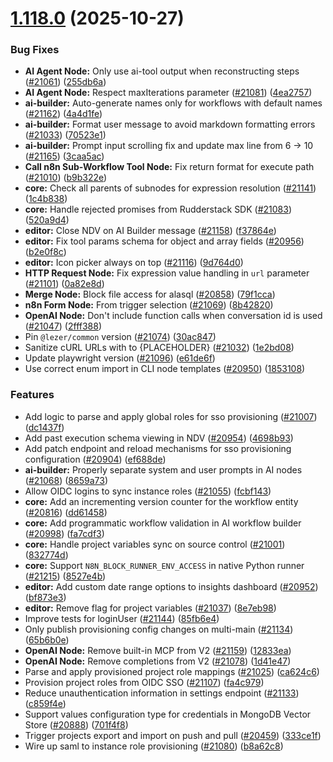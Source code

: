 # [1.118.0](https://github.com/n8n-io/n8n/compare/n8n@1.117.0...n8n@1.118.0) (2025-10-27)


### Bug Fixes

* **AI Agent Node:** Only use ai-tool output when reconstructing steps ([#21061](https://github.com/n8n-io/n8n/issues/21061)) ([255db6a](https://github.com/n8n-io/n8n/commit/255db6a268260b13075dc861c0a96b5bdaad9d3b))
* **AI Agent Node:** Respect maxIterations parameter ([#21081](https://github.com/n8n-io/n8n/issues/21081)) ([4ea2757](https://github.com/n8n-io/n8n/commit/4ea2757df67519c0b7e1de19a35c55d74ed93266))
* **ai-builder:** Auto-generate names only for workflows with default names ([#21162](https://github.com/n8n-io/n8n/issues/21162)) ([4a4d1fe](https://github.com/n8n-io/n8n/commit/4a4d1feffb07a1beef77d2278e2e943909ba4657))
* **ai-builder:** Format user message to avoid markdown formatting errors ([#21033](https://github.com/n8n-io/n8n/issues/21033)) ([70523e1](https://github.com/n8n-io/n8n/commit/70523e19c813ce290aa8bfcb0fc3ecafe0226139))
* **ai-builder:** Prompt input scrolling fix and update max line from 6 -> 10 ([#21165](https://github.com/n8n-io/n8n/issues/21165)) ([3caa5ac](https://github.com/n8n-io/n8n/commit/3caa5ac3a5bfe38b5364be171cf32945978cc8e8))
* **Call n8n Sub-Workflow Tool Node:** Fix return format for execute path ([#21010](https://github.com/n8n-io/n8n/issues/21010)) ([b9b322e](https://github.com/n8n-io/n8n/commit/b9b322edacd556c7d4b8718ae487e8ca04862bc4))
* **core:** Check all parents of subnodes for expression resolution ([#21141](https://github.com/n8n-io/n8n/issues/21141)) ([1c4b838](https://github.com/n8n-io/n8n/commit/1c4b838512fdd47e1591f0791d4fe2bf93685de2))
* **core:** Handle rejected promises from Rudderstack SDK ([#21083](https://github.com/n8n-io/n8n/issues/21083)) ([520a9d4](https://github.com/n8n-io/n8n/commit/520a9d4940f450bb2bfb30d7878041dc86a2cf79))
* **editor:** Close NDV on AI Builder message ([#21158](https://github.com/n8n-io/n8n/issues/21158)) ([f37864e](https://github.com/n8n-io/n8n/commit/f37864e09918ee6680447033cf4e1e7dde213a71))
* **editor:** Fix tool params schema for object and array fields ([#20956](https://github.com/n8n-io/n8n/issues/20956)) ([b2e0f8c](https://github.com/n8n-io/n8n/commit/b2e0f8cdc0058fb764c37964864858327405f2d1))
* **editor:** Icon picker always on top ([#21116](https://github.com/n8n-io/n8n/issues/21116)) ([9d764d0](https://github.com/n8n-io/n8n/commit/9d764d06e3b8a713e33c6b305cd71990b612f5e5))
* **HTTP Request Node:** Fix expression value handling in `url` parameter ([#21101](https://github.com/n8n-io/n8n/issues/21101)) ([0a82e8d](https://github.com/n8n-io/n8n/commit/0a82e8d23bab97c1367a63b7cd35646d7f8781d0))
* **Merge Node:** Block file access for alasql ([#20858](https://github.com/n8n-io/n8n/issues/20858)) ([79f1cca](https://github.com/n8n-io/n8n/commit/79f1cca9af0ad92b08356cbd2f70d83f512edb6e))
* **n8n Form Node:** From trigger selection ([#21069](https://github.com/n8n-io/n8n/issues/21069)) ([8b42820](https://github.com/n8n-io/n8n/commit/8b428201638b9fe20ac22a2e797256a07a9b28ca))
* **OpenAI Node:** Don't include function calls when conversation id is used ([#21047](https://github.com/n8n-io/n8n/issues/21047)) ([2fff388](https://github.com/n8n-io/n8n/commit/2fff38827ae0e61bad951bfe36a5c40ca9e86aac))
* Pin `@lezer/common` version ([#21074](https://github.com/n8n-io/n8n/issues/21074)) ([30ac847](https://github.com/n8n-io/n8n/commit/30ac8476a240b5a33c9ea429483c652e5eacccf9))
* Sanitize cURL URLs with <PLACEHOLDER> to {PLACEHOLDER} ([#21032](https://github.com/n8n-io/n8n/issues/21032)) ([1e2bd08](https://github.com/n8n-io/n8n/commit/1e2bd08edc81c8a6778143f2d979dc243bd05ac6))
* Update playwright version ([#21096](https://github.com/n8n-io/n8n/issues/21096)) ([e61de6f](https://github.com/n8n-io/n8n/commit/e61de6fc0dc42cc41e5a3a96f0ed7e04361fe969))
* Use correct enum import in CLI node templates ([#20950](https://github.com/n8n-io/n8n/issues/20950)) ([1853108](https://github.com/n8n-io/n8n/commit/18531086a91a1f7e0c503b87deee1ca2e2da668d))


### Features

* Add logic to parse and apply global roles for sso provisioning ([#21007](https://github.com/n8n-io/n8n/issues/21007)) ([dc1437f](https://github.com/n8n-io/n8n/commit/dc1437fd0043b67c2d0d8ab9ad5ed76630278314))
* Add past execution schema viewing in NDV ([#20954](https://github.com/n8n-io/n8n/issues/20954)) ([4698b93](https://github.com/n8n-io/n8n/commit/4698b93a5a205f419edf40b423460e72abaa4155))
* Add patch endpoint and reload mechanisms for sso provisioning configuration ([#20904](https://github.com/n8n-io/n8n/issues/20904)) ([ef688de](https://github.com/n8n-io/n8n/commit/ef688de6dcddcb58aca8ab639f7b89ce5ec2f420))
* **ai-builder:** Properly separate system and user prompts in AI nodes  ([#21068](https://github.com/n8n-io/n8n/issues/21068)) ([8659a73](https://github.com/n8n-io/n8n/commit/8659a73e31555450753fc8b5b47305cd30ec2000))
* Allow OIDC logins to sync instance roles ([#21055](https://github.com/n8n-io/n8n/issues/21055)) ([fcbf143](https://github.com/n8n-io/n8n/commit/fcbf1433f6b7715be52333b91fc2663e7a8193e7))
* **core:** Add an incrementing version counter for the workflow entity ([#20816](https://github.com/n8n-io/n8n/issues/20816)) ([dd61458](https://github.com/n8n-io/n8n/commit/dd6145879fa7866a510482bb999318b8934977cd))
* **core:** Add programmatic workflow validation in AI workflow builder ([#20998](https://github.com/n8n-io/n8n/issues/20998)) ([fa7cdf3](https://github.com/n8n-io/n8n/commit/fa7cdf39bdd2daff8710460d8c584f7dd43d0966))
* **core:** Handle project variables sync on source control ([#21001](https://github.com/n8n-io/n8n/issues/21001)) ([832774d](https://github.com/n8n-io/n8n/commit/832774db805dc72c313baabb6fc37704fb658f59))
* **core:** Support `N8N_BLOCK_RUNNER_ENV_ACCESS` in native Python runner ([#21215](https://github.com/n8n-io/n8n/issues/21215)) ([8527e4b](https://github.com/n8n-io/n8n/commit/8527e4b6f1b35472ac472e5c3857cb0e072acb0a))
* **editor:** Add custom date range options to insights dashboard ([#20952](https://github.com/n8n-io/n8n/issues/20952)) ([bf873e3](https://github.com/n8n-io/n8n/commit/bf873e37c7c6a5c48d3eb61a1dc78c00f0870bc9))
* **editor:** Remove flag for project variables ([#21037](https://github.com/n8n-io/n8n/issues/21037)) ([8e7eb98](https://github.com/n8n-io/n8n/commit/8e7eb98ec65db50a0f23e25f164a52b9a0e88d77))
* Improve tests for loginUser ([#21144](https://github.com/n8n-io/n8n/issues/21144)) ([85fb6e4](https://github.com/n8n-io/n8n/commit/85fb6e4a8b387e4fc86a2a5a53631638d5d2d04c))
* Only publish provisioning config changes on multi-main ([#21134](https://github.com/n8n-io/n8n/issues/21134)) ([65b6b0e](https://github.com/n8n-io/n8n/commit/65b6b0e4d8d2a2b91ae342055a11388df9d467ee))
* **OpenAI Node:** Remove built-in MCP from V2 ([#21159](https://github.com/n8n-io/n8n/issues/21159)) ([12833ea](https://github.com/n8n-io/n8n/commit/12833eaf42974c0f5d0fb2df801d0e9a7c328457))
* **OpenAI Node:** Remove completions from V2 ([#21078](https://github.com/n8n-io/n8n/issues/21078)) ([1d41e47](https://github.com/n8n-io/n8n/commit/1d41e47af115b0dcd7476235a79140678d69899f))
* Parse and apply provisioned project role mappings ([#21025](https://github.com/n8n-io/n8n/issues/21025)) ([ca624c6](https://github.com/n8n-io/n8n/commit/ca624c65b549f9e8522e1a787acd066e1434c7b8))
* Provision project roles from OIDC SSO ([#21107](https://github.com/n8n-io/n8n/issues/21107)) ([fa4c979](https://github.com/n8n-io/n8n/commit/fa4c979945faf6c836d74198e82fbcb1780e0af9))
* Reduce unauthentication information in settings endpoint ([#21133](https://github.com/n8n-io/n8n/issues/21133)) ([c859f4e](https://github.com/n8n-io/n8n/commit/c859f4e7932695059718ade5e601cf59baf0ac07))
* Support values configuration type for credentials in MongoDB Vector Store ([#20888](https://github.com/n8n-io/n8n/issues/20888)) ([701f4f8](https://github.com/n8n-io/n8n/commit/701f4f8f29f0e141a48f0ee1d3e609a4ac054d55))
* Trigger projects export and import on push and pull ([#20459](https://github.com/n8n-io/n8n/issues/20459)) ([333ce1f](https://github.com/n8n-io/n8n/commit/333ce1f105022ef4a8fae02c4a7952b464c58d09))
* Wire up saml to instance role provisioning ([#21080](https://github.com/n8n-io/n8n/issues/21080)) ([b8a62c8](https://github.com/n8n-io/n8n/commit/b8a62c893f7356e651d1ac1d9d337fa89b05e52a))